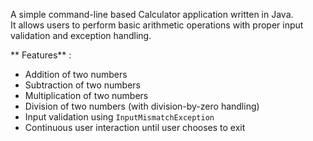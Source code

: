 
A simple command-line based Calculator application written in Java.  
It allows users to perform basic arithmetic operations with proper input validation and exception handling.

** Features** :
-  Addition of two numbers  
-  Subtraction of two numbers  
-  Multiplication of two numbers  
-  Division of two numbers (with division-by-zero handling)  
-  Input validation using `InputMismatchException`  
-  Continuous user interaction until user chooses to exit 
